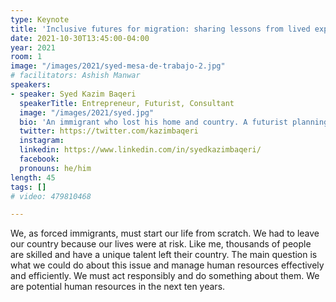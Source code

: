 ```yaml
---
type: Keynote
title: 'Inclusive futures for migration: sharing lessons from lived experience'
date: 2021-10-30T13:45:00-04:00
year: 2021
room: 1
image: "/images/2021/syed-mesa-de-trabajo-2.jpg"
# facilitators: Ashish Manwar
speakers:
- speaker: Syed Kazim Baqeri
  speakerTitle: Entrepreneur, Futurist, Consultant
  image: "/images/2021/syed.jpg"
  bio: 'An immigrant who lost his home and country. A futurist planning his new life and career for the next ten years in a new country. An MBA holder, foresight practitioner with a background in IT & Research, works on his idea on HR-Tech. '
  twitter: https://twitter.com/kazimbaqeri
  instagram: 
  linkedin: https://www.linkedin.com/in/syedkazimbaqeri/
  facebook: 
  pronouns: he/him
length: 45
tags: []
# video: 479810468

---
```


We, as forced immigrants, must start our life from scratch. We had to leave our country because our lives were at risk. Like me, thousands of people are skilled and have a unique talent left their country. The main question is what we could do about this issue and manage human resources effectively and efficiently. We must act responsibly and do something about them. We are potential human resources in the next ten years.